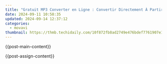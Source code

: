 ```yaml
---
title: "Gratuit MP3 Converter en Ligne : Convertir Directement À Partir De MPE Avec Movavi"
date: 2024-09-11 10:58:35
updated: 2024-09-14 12:37:12
categories:
  - movavi
thumbnail: https://thmb.techidaily.com/10f872fb8ad2749e476bdef7761907e1144c3760c0bcadfec382f35c405d63aa.jpg
---
```


{{post-main-content}}

<ins class="adsbygoogle"
     style="display:block"
     data-ad-format="autorelaxed"
     data-ad-client="ca-pub-7571918770474297"
     data-ad-slot="1223367746"></ins>

{{post-assign-content}}

<ins class="adsbygoogle"
     style="display:block"
     data-ad-client="ca-pub-7571918770474297"
     data-ad-slot="8358498916"
     data-ad-format="auto"
     data-full-width-responsive="true"></ins>
